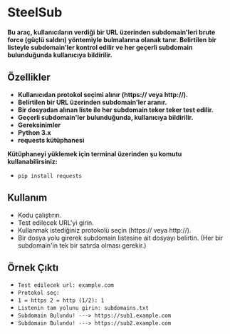 # SteelSub

**Bu araç, kullanıcıların verdiği bir URL üzerinden subdomain'leri brute force (güçlü saldırı) yöntemiyle bulmalarına olanak tanır. Belirtilen bir listeyle subdomain'ler kontrol edilir ve her geçerli subdomain bulunduğunda kullanıcıya bildirilir.**

## Özellikler
- **Kullanıcıdan protokol seçimi alınır (https:// veya http://).**
- **Belirtilen bir URL üzerinden subdomain'ler aranır.**
- **Bir dosyadan alınan liste ile her subdomain teker teker test edilir.**
- **Geçerli subdomain'ler bulunduğunda, kullanıcıya bildirilir.**
- **Gereksinimler**
- **Python 3.x**
- **requests kütüphanesi**

__Kütüphaneyi yüklemek için terminal üzerinden şu komutu kullanabilirsiniz:__
- `pip install requests`

## Kullanım
- Kodu çalıştırın.
- Test edilecek URL'yi girin.
- Kullanmak istediğiniz protokolü seçin (https:// veya http://).
- Bir dosya yolu girerek subdomain listesine ait dosyayı belirtin. (Her bir subdomain'in tek bir satırda olması gerekir.)


## Örnek Çıktı
- `Test edilecek url: example.com`
- `Protokol seç:`
- `1 = https 2 = http (1/2): 1`
- `Listenin tam yolunu girin: subdomains.txt`
- `Subdomain Bulundu! ---> https://sub1.example.com`
- `Subdomain Bulundu! ---> https://sub2.example.com`
